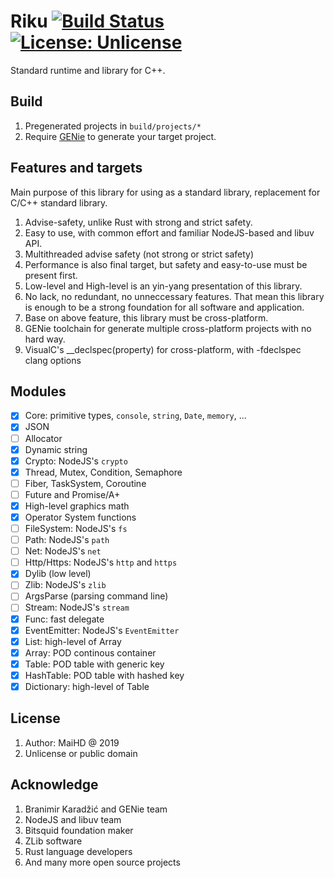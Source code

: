 # Riku [![Build Status](https://www.travis-ci.org/maihd/riku.svg?branch=master)](https://www.travis-ci.org/maihd/riku) [![License: Unlicense](https://img.shields.io/badge/license-Unlicense-blue.svg)](http://unlicense.org/)
Standard runtime and library for C++.

## Build
1. Pregenerated projects in `build/projects/*`
2. Require [GENie](https://github.com/bkaradzic/GENie) to generate your target project.

## Features and targets
Main purpose of this library for using as a standard library, replacement for C/C++ standard library.
1. Advise-safety, unlike Rust with strong and strict safety.
2. Easy to use, with common effort and familiar NodeJS-based and libuv API.
3. Multithreaded advise safety (not strong or strict safety)
4. Performance is also final target, but safety and easy-to-use must be present first.
5. Low-level and High-level is an yin-yang presentation of this library.
6. No lack, no redundant, no unneccessary features. That mean this library is enough to be a strong foundation for all software and application.
7. Base on above feature, this library must be cross-platform.
8. GENie toolchain for generate multiple cross-platform projects with no hard way.
9. VisualC's __declspec(property) for cross-platform, with -fdeclspec clang options

## Modules
* [x] Core: primitive types, `console`, `string`, `Date`, `memory`, ...
* [x] JSON
* [ ] Allocator
* [x] Dynamic string
* [x] Crypto: NodeJS's `crypto`
* [x] Thread, Mutex, Condition, Semaphore
* [ ] Fiber, TaskSystem, Coroutine
* [ ] Future and Promise/A+
* [x] High-level graphics math
* [x] Operator System functions
* [ ] FileSystem: NodeJS's `fs`
* [ ] Path: NodeJS's `path`
* [ ] Net: NodeJS's `net`
* [ ] Http/Https: NodeJS's `http` and `https`
* [x] Dylib (low level)
* [ ] Zlib: NodeJS's `zlib`
* [ ] ArgsParse (parsing command line)
* [ ] Stream: NodeJS's `stream`
* [x] Func: fast delegate
* [x] EventEmitter: NodeJS's `EventEmitter`
* [x] List: high-level of Array
* [x] Array: POD continous container
* [x] Table: POD table with generic key
* [x] HashTable: POD table with hashed key
* [x] Dictionary: high-level of Table

## License
1. Author: MaiHD @ 2019
2. Unlicense or public domain

## Acknowledge
1. Branimir Karadžić and GENie team
2. NodeJS and libuv team
3. Bitsquid foundation maker
4. ZLib software
5. Rust language developers
6. And many more open source projects